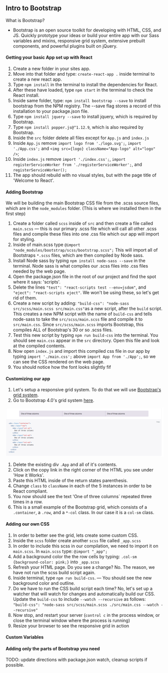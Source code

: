 ## Intro to Bootstrap
What is Bootstrap?
- Bootstrap is an open source toolkit for developing with HTML, CSS, and JS. Quickly prototype your ideas or build your entire app with our Sass variables and mixins, responsive grid system, extensive prebuilt components, and powerful plugins built on jQuery.

#### Getting your basic App set up with React
1. Create a new folder in your sites app.
1. Move into that folder and type: `create-react-app .` inside terminal to create a new react app.
1. Type `npm install` in the terminal to install the dependencies for React.
1. After these have loaded, type `npm start` in the terminal to check the React install.
1. Inside same folder, type: `npm install bootstrap --save` to install bootstrap from the NPM registry. The --save flag stores a record of this installation to your package.json file.
1. Type `npm install jquery --save` to install jquery, which is required by Bootstrap.
1. Type `npm install popper.js@^1.12.9`, which is also required by Bootstrap.
1. Inside the `src` folder delete all files except for `App.js` and `index.js`
1. Inside `App.js` remove `import logo from './logo.svg';`, `import './App.css';` and `<img src={logo} className="App-logo" alt="logo" />`;
1. Inside `index.js` remove `import './index.css';`, `import registerServiceWorker from './registerServiceWorker';`, and `registerServiceWorker();`
1. The app should rebuild with no visual styles, but with the page title of 'Welcome to React'.

#### Adding Bootstrap
We will be building the main Bootstrap CSS file from the .scss source files, which are in the `node_modules` folder. (This is where we installed them in the first step)

1. Create a folder called `scss` inside of `src` and then create a file called `main.scss` — this is our primary .scss file which will call all other .scss files and compile these files into one .css file which our app will import for styling.
1. Inside of main.scss type `@import "node_modules/bootstrap/scss/bootstrap.scss";` This will import all of Bootstraps `*.scss` files, which are then compiled by Node sass.
1. Install Node sass by typing `npm install node-sass --save` in the terminal. Node sass is what compiles our .scss files into .css files needed by the web page.
1. Open the package.json file in the root of our project and find the spot where it says: 'scripts'.
1. Delete the lines `"test": "react-scripts test --env=jsdom"`, and `"eject": "react-scripts eject"`. We won't be using these, so let's get rid of them.
1. Create a new script by adding: `"build-css": "node-sass src/scss/main.scss src/main.css"`as a new script, after the `build` script. This creates a new NPM script with the name of `build-css` and tells node-sass to take the `src/scss/main.scss` file and compile it to `src/main.css`. Since `src/scss/main.scss` imports Bootstrap, this compiles ALL of Bootstrap's 30 or so .scss files.
1. Test this new script by typing `npm run build-css` into the terminal. You should see `main.css` appear in the `src` directory. Open this file and look at the compiled contents.
1. Now open `index.js` and import this compiled css file in our app by typing `import './main.css';` above `import App from './App';`, so we can see the CSS rendered on the web page.
1. You should notice how the font looks slightly fif

#### Customizing our app
1. Let's setup a responsive grid system. To do that we will use [Bootstrap's grid system](https://getbootstrap.com/docs/4.0/layout/grid/).
1. Go to Bootstrap 4.0's grid system [here](https://getbootstrap.com/docs/4.0/layout/grid/).

![](.README_images/bootstrap_grid.png)

1. Delete the existing div `.App` and all of it's contents.
1. Click on the copy link in the right corner of the HTML you see under 'How it Works'.
1. Paste this HTML inside of the return states parenthesis.
1. Change `class` to `className` in each of the 5 instances in order to be React compliant.
1. You now should see the text 'One of three columns` repeated three times in a row.
1. This is a small example of the Bootstrap grid, which consists of a `.container`, a `.row`, and a `*-col` class. In our case it is a `col-sm` class.

#### Adding our own CSS
1. In order to better see the grid, lets create some custom CSS.
1. Inside the `scss` folder create another `scss` file called `_app.scss`
1. In order to include this scss in our compilation, we need to import it on `main.scss`. In `main.scss` type: `@import "_app";`
1. Add a background color the the row cells by typing: `.col-sm {background-color: pink;}` into `_app.scss`
1. Refresh your HTML page. Do you see a change? No. The reason, we have not run the scss build script again.
1. Inside terminal, type `npm run build-css`. — You should see the new background color and outline.
1. Do we have to run the CSS build script each time? No, let's set up a watcher that will watch for changes and automatically build our CSS. Update the `build-css` to include `--watch --recursive` as follows: ` "build-css": "node-sass src/scss/main.scss ./src/main.css --watch --recursive"`
1. Now stop, and restart your server (`control c` in the process window, or close the terminal window where the process is running)
1. Resize your browser to see the responsive grid in action

#### Custom Variables

#### Adding only the parts of Bootstrap you need

TODO: update directions with package.json watch, cleanup scripts if possible.








